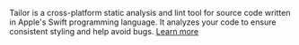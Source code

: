 Tailor is a cross-platform static analysis and lint tool for source code written in Apple's Swift programming language. It analyzes your code to ensure consistent styling and help avoid bugs. [Learn more](https://github.com/sleekbyte/tailor)
